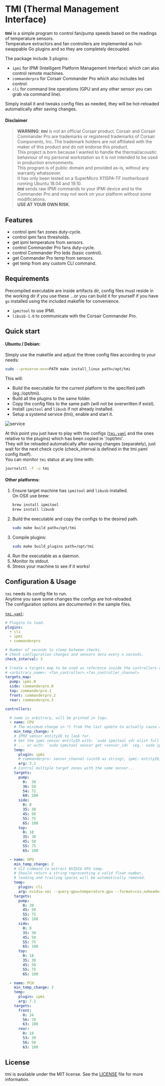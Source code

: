 # TMI (Thermal Management Interface)

***tmi*** is a simple program to control fan/pump speeds based on the readings of temperature sensors.  
Temperature extractors and fan controllers are implemented as hot-swappable Go plugins and so they are completely decoupled.  

The package include 3 plugins:
- `ipmi` for IPMI (Intelligent Platform Management Interface) which can also control remote machines.
- `commanderpro` for Corsair Commander Pro which also includes led control.
- `cli` for command line operations (GPU and any other sensor you can grab via command line).
  
Simply install it and tweaks config files as needed, they will be hot-reloaded automatically after saving changes.

#### Disclaimer
> __WARNING__: ***tmi*** is not an official Corsair product. Corsair and Corsair Commander Pro are trademarks or registered trademarks of Corsair Components, Inc. The trademark holders are not affiliated with the maker of this product and do not endorse this product.  
This project is born because I wanted to handle the thermal/acoustic behaviour of my personal workstation so it is not intended to be used in production environments.  
This program is of public domain and provided as-is, without any warranty whatsoever.  
It has only been tested on a SuperMicro X11SPA-TF motherboard running Ubuntu 18.04 and 19.10.  
***tmi*** sends raw IPMI commands to your IPMI device and to the Commander Pro and may not work on your platform without some modifications.  
**USE AT YOUR OWN RISK**.

## Features
- control ipmi fan zones duty-cycle.
- control ipmi fans thresholds.
- get ipmi temperature from sensors.
- control Commander Pro fans duty-cycle.
- control Commander Pro leds (basic control).
- get Commander Pro temp from sensors.
- get temp from any custom CLI command.


## Requirements
Precompiled executable are inside artifacts dir, config files must reside in the working dir if you use these ...or you can build it for yourself if you have `go` installed using the included makefile for convenience.  


- `ipmitool` to use IPMI. 
- `libusb-1.0` to communicate with the Corsair Commander Pro. 

## Quick start

#### Ubuntu / Debian:
Simply use the makefile and adjust the three config files according to your needs:
```sh
sudo --preserve-env=PATH make install_linux path=/opt/tmi
```
This will:
- Build the executable for the current platform to the specified path (eg.:/opt/tmi).
- Build all the plugins to the same folder.
- Copy the config files to the same path (will not be overwritten if exist).
- Install `ipmitool` and `libusb` if not already installed.
- Setup a systemd service (tmi), enable and start it. 

![service](tmi.png)

At this point you just have to play with the configs ([`tmi.yaml`](./tmi.yaml) and the ones relative to the plugins) which has been copied in '/opt/tmi'.  
They will be reloaded automatically after saving changes (separately), just wait for the next check cycle (check_interval is defined in the tmi.yaml config itself).  
You can monitor `tmi` status at any time with:
````bash
journalctl -f -u tmi
````

#### Other platforms:
1. Ensure target machine has `ipmitool` and `libusb` installed.  
    On OSX use brew:
    ```bash
    brew install ipmitool
    brew install libusb
    ```
2. Build the executable and copy the configs to the desired path.
    ```sh
    sudo make build path=/opt/tmi
    ```
3. Compile plugins:
    ```sh
    sudo make build_plugins path=/opt/tmi
   ```
4. Run the executable as a daemon.
5. Monitor its stdout.
6. Stress your machine to see if it works!

## Configuration & Usage

`tmi` needs its config file to run.  
Anytime you save some changes the configs are hot-reloaded.  
The configuration options are documented in the sample files.

[`tmi.yaml`](./tmi.yaml):  

```yaml
# Plugins to load.
plugins:
  - cli
  - ipmi
  - commanderpro

# Number of seconds to sleep between checks.
# Check configuration changes and sensors data every x seconds.
check_interval: 3

# Create a targets map to be used as reference inside the controllers configuration below.
# <arbitrary_name>: <fan_controller>.<fan_controller_channel>
targets_map:
  pump: ipmi.0
  side: commanderpro.0
  top: commanderpro.1
  front: commanderpro.2
  rear: commanderpro.3

controllers:

  # name is arbitrary, will be printed in logs.
  - name: CPU
    # The minimum change in °C from the last update to actually cause another fan speed change.
    min_temp_change: 4
    # IPMI sensor entityID to look for.
    # Get the ipmi sensor entityID with: `sudo ipmitool sdr elist full` at the fourth column in result.
    # ... or with: `sudo ipmitool sensor get <sensor_id>` (eg.: sudo ipmitool sensor get 'CPU Temp')
    temp:
      plugin: ipmi
      # commanderpro: sensor_channel (uint8 as string), ipmi: entityID, cli: custom_command
      arg: 3.1
    # Control multiple target zones with the same sensor...
    targets:
      pump:
        0:  30
        36: 50
        54: 72
        60: 100
      side:
        0: 0
        35: 30
        45: 50
        55: 75
        65: 100
      top:
        0: 18
        35: 30
        45: 50
        55: 75
        65: 100

  - name: GPU
    min_temp_change: 2
    # CLI command to extract NVIDIA GPU temp.
    # Should return a string representing a valid float number,
    # leading and trailing spaces will be automatically removed.
    temp:
      plugin: cli
      arg: nvidia-smi --query-gpu=temperature.gpu --format=csv,noheader
    targets:
      pump:
        0: 30
        45: 50
        55: 75
        65: 100
      side:
        0: 0
        35: 30
        45: 50
        55: 75
        65: 100
      top:
        0: 18
        35: 30
        45: 50
        55: 75
        65: 100

  - name: PCH
    min_temp_change: 3
    temp:
      plugin: ipmi
      arg: 7.1
    targets:
      front:
        0: 34
        56: 70
        63: 100
      rear:
        0: 18
        53: 30
        56: 50
        63: 100
```
## License

tmi is available under the MIT license. See the [LICENSE](./LICENSE) file for more information.
